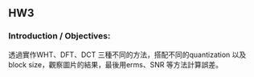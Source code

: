 ## HW3

### Introduction / Objectives: 
透過實作WHT、DFT、DCT 三種不同的方法，搭配不同的quantization 以及block size，觀察圖片的結果，最後用erms、SNR 等方法計算誤差。 
